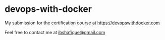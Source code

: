 # devops-with-docker
My submission for the certification course at https://devopswithdocker.com

Feel free to contact me at ibshafique@gmail.com